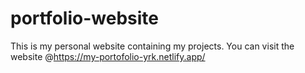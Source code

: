 # portfolio-website

This is my personal website containing my projects.
You can visit the website @https://my-portofolio-yrk.netlify.app/
